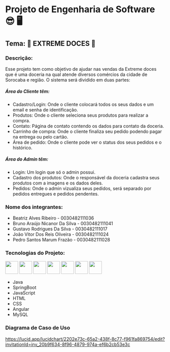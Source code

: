 # Projeto de Engenharia de Software 😎 🖥️
## Tema: 🍭 EXTREME DOCES 🍭


### Descrição:
Esse projeto tem como objetivo de ajudar nas vendas da Extreme doces que é uma doceria na qual atende diversos comércios da cidade de Sorocaba e região.
O sistema será dividido em duas partes: 
##### Área do Cliente têm:
 + Cadastro/Login: Onde o cliente colocará todos os seus dados e um email e senha de identificação.
 + Produtos: Onde o cliente seleciona seus produtos para realizar a compra.
 + Contato: Página de contato contendo os dados para contato da doceria.
 + Carrinho de compra: Onde o cliente finaliza seu pedido podendo pagar na entrega ou pelo cartão. 
 + Área de pedido: Onde o cliente pode ver o status dos seus pedidos e o histórico.
##### Área do Admin têm:
 +  Login: Um login que só o admin possui.
 + Cadastro dos produtos: Onde o responsável da doceria cadastra seus produtos com a imagens e os dados deles.
 + Pedidos: Onde o admin vizualiza seus pedidos, será separado por pedidos entregues e pedidos pendentes.

### Nome dos integrantes:
+ Beatriz Alves Ribeiro - 0030482111036
+ Bruno Araújo Nicanor Da Silva - 0030482111041
+ Gustavo Rodrigues Da Silva - 0030482111017
+ João Vitor Dos Reis Oliveira - 0030482111024
+ Pedro Santos Marum Frazão - 0030482111028

### Tecnologias do Projeto: 
<div style="display: inline_block">
  <img  aling="center" heigth="30" width="40" src="https://cdn.jsdelivr.net/gh/devicons/devicon/icons/java/java-original-wordmark.svg" />
  <img  aling="cebter" heigth="30" width="40" src="https://cdn.jsdelivr.net/gh/devicons/devicon/icons/spring/spring-original.svg" />
  <img  aling="center" heigth="30" width="40" src="https://cdn.jsdelivr.net/gh/devicons/devicon/icons/javascript/javascript-original.svg" />
  <img  aling="center" heigth="30" width="40" src="https://cdn.jsdelivr.net/gh/devicons/devicon/icons/html5/html5-original-wordmark.svg" />
  <img  aling="center" heigth="30" width="40" src="https://cdn.jsdelivr.net/gh/devicons/devicon/icons/css3/css3-original-wordmark.svg" />
  <img  aling="center" heigth="30" width="40" src="https://cdn.jsdelivr.net/gh/devicons/devicon/icons/angularjs/angularjs-original.svg" />
  <img  aling="center" heigth="30" width="40" src="https://cdn.jsdelivr.net/gh/devicons/devicon/icons/mysql/mysql-plain-wordmark.svg" />
   
</div>

+ Java
+ SpringBoot
+ JavaScript
+ HTML
+ CSS
+ Angular
+ MySQL

### Diagrama de Caso de Uso
https://lucid.app/lucidchart/2202e73c-65a2-438f-8c77-f961fa869754/edit?invitationId=inv_20b9f634-8f96-4879-974a-ef6b2cb53e3c

